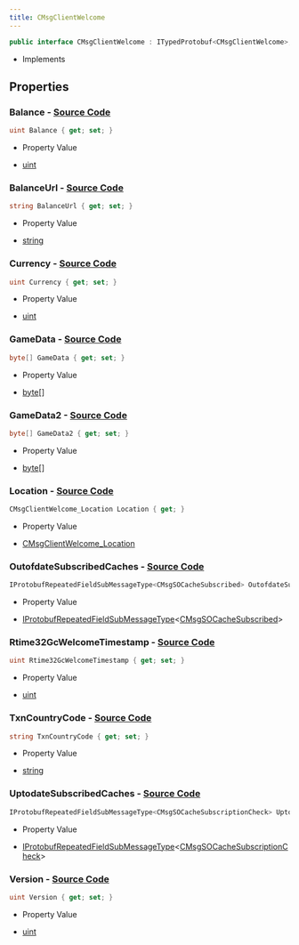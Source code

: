 ```yaml
---
title: CMsgClientWelcome
---
```


```csharp
public interface CMsgClientWelcome : ITypedProtobuf<CMsgClientWelcome>, INativeHandle
```

- Implements

## Properties

### **Balance** - [Source Code](https://github.com/swiftly-solution/swiftlys2/blob/main/managed/src/SwiftlyS2.Generated/Protobufs/Interfaces/CMsgClientWelcome.cs#L37)

```csharp
uint Balance { get; set; }
```

- Property Value

- [uint](https://learn.microsoft.com/dotnet/api/system.uint32)

### **BalanceUrl** - [Source Code](https://github.com/swiftly-solution/swiftlys2/blob/main/managed/src/SwiftlyS2.Generated/Protobufs/Interfaces/CMsgClientWelcome.cs#L40)

```csharp
string BalanceUrl { get; set; }
```

- Property Value

- [string](https://learn.microsoft.com/dotnet/api/system.string)

### **Currency** - [Source Code](https://github.com/swiftly-solution/swiftlys2/blob/main/managed/src/SwiftlyS2.Generated/Protobufs/Interfaces/CMsgClientWelcome.cs#L34)

```csharp
uint Currency { get; set; }
```

- Property Value

- [uint](https://learn.microsoft.com/dotnet/api/system.uint32)

### **GameData** - [Source Code](https://github.com/swiftly-solution/swiftlys2/blob/main/managed/src/SwiftlyS2.Generated/Protobufs/Interfaces/CMsgClientWelcome.cs#L16)

```csharp
byte[] GameData { get; set; }
```

- Property Value

- [byte](https://learn.microsoft.com/dotnet/api/system.byte)[]

### **GameData2** - [Source Code](https://github.com/swiftly-solution/swiftlys2/blob/main/managed/src/SwiftlyS2.Generated/Protobufs/Interfaces/CMsgClientWelcome.cs#L28)

```csharp
byte[] GameData2 { get; set; }
```

- Property Value

- [byte](https://learn.microsoft.com/dotnet/api/system.byte)[]

### **Location** - [Source Code](https://github.com/swiftly-solution/swiftlys2/blob/main/managed/src/SwiftlyS2.Generated/Protobufs/Interfaces/CMsgClientWelcome.cs#L25)

```csharp
CMsgClientWelcome_Location Location { get; }
```

- Property Value

- [CMsgClientWelcome_Location](/docs/api/shared/protobufdefinitions/cmsgclientwelcome_location)

### **OutofdateSubscribedCaches** - [Source Code](https://github.com/swiftly-solution/swiftlys2/blob/main/managed/src/SwiftlyS2.Generated/Protobufs/Interfaces/CMsgClientWelcome.cs#L19)

```csharp
IProtobufRepeatedFieldSubMessageType<CMsgSOCacheSubscribed> OutofdateSubscribedCaches { get; }
```

- Property Value

- [IProtobufRepeatedFieldSubMessageType](/docs/api/shared/netmessages/iprotobufrepeatedfieldsubmessagetype-1)<[CMsgSOCacheSubscribed](/docs/api/shared/protobufdefinitions/cmsgsocachesubscribed)>

### **Rtime32GcWelcomeTimestamp** - [Source Code](https://github.com/swiftly-solution/swiftlys2/blob/main/managed/src/SwiftlyS2.Generated/Protobufs/Interfaces/CMsgClientWelcome.cs#L31)

```csharp
uint Rtime32GcWelcomeTimestamp { get; set; }
```

- Property Value

- [uint](https://learn.microsoft.com/dotnet/api/system.uint32)

### **TxnCountryCode** - [Source Code](https://github.com/swiftly-solution/swiftlys2/blob/main/managed/src/SwiftlyS2.Generated/Protobufs/Interfaces/CMsgClientWelcome.cs#L43)

```csharp
string TxnCountryCode { get; set; }
```

- Property Value

- [string](https://learn.microsoft.com/dotnet/api/system.string)

### **UptodateSubscribedCaches** - [Source Code](https://github.com/swiftly-solution/swiftlys2/blob/main/managed/src/SwiftlyS2.Generated/Protobufs/Interfaces/CMsgClientWelcome.cs#L22)

```csharp
IProtobufRepeatedFieldSubMessageType<CMsgSOCacheSubscriptionCheck> UptodateSubscribedCaches { get; }
```

- Property Value

- [IProtobufRepeatedFieldSubMessageType](/docs/api/shared/netmessages/iprotobufrepeatedfieldsubmessagetype-1)<[CMsgSOCacheSubscriptionCheck](/docs/api/shared/protobufdefinitions/cmsgsocachesubscriptioncheck)>

### **Version** - [Source Code](https://github.com/swiftly-solution/swiftlys2/blob/main/managed/src/SwiftlyS2.Generated/Protobufs/Interfaces/CMsgClientWelcome.cs#L13)

```csharp
uint Version { get; set; }
```

- Property Value

- [uint](https://learn.microsoft.com/dotnet/api/system.uint32)

